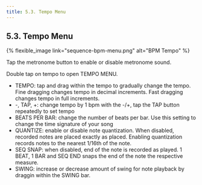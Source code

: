 ```yaml
---
title: 5.3. Tempo Menu
---
```


## 5.3. Tempo Menu

{% flexible_image link="sequence-bpm-menu.png" alt="BPM Tempo" %}

Tap the metronome button to enable or disable metronome sound.

Double tap on tempo to open TEMPO MENU.

* TEMPO: tap and drag within the tempo to gradually change the tempo. Fine dragging changes tempo in decimal increments. Fast dragging changes tempo in full increments.
* -, TAP, +: change tempo by 1 bpm with the -/+, tap the TAP button repeatedly to set tempo
* BEATS PER BAR: change the number of beats per bar. Use this setting to change the time signature of your song
* QUANTIZE: enable or disable note quantization. When disabled, recorded notes are placed exactly as placed. Enabling quantization records notes to the nearest 1/16th of the note.
* SEQ SNAP: when disabled, end of the note is recorded as played. 1 BEAT, 1 BAR and SEQ END snaps the end of the note the respective measure.
* SWING: increase or decrease amount of swing for note playback by draggin within the SWING bar.
